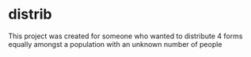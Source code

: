 # distrib

This project was created for someone who wanted to distribute 4 forms equally amongst a population with an unknown number of people
